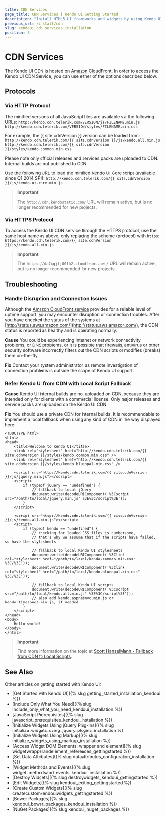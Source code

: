 ```yaml
---
title: CDN Services
page_title: CDN Services | Kendo UI Getting Started
description: "Install HTML5 UI frameworks and widgets by using Kendo UI CDN service."
previous_url: /install/cdn
slug: kendoui_cdn_services_installation
position: 3
---
```


# CDN Services

The Kendo UI CDN is hosted on [Amazon CloudFront](https://aws.amazon.com/cloudfront/). In order to access the Kendo UI CDN Service, you can use either of the options described below.

## Protocols

### Via HTTP Protocol

The minified versions of all JavaScript files are available via the following URLs:
`http://kendo.cdn.telerik.com/VERSION/js/FILENAME.min.js`
`http://kendo.cdn.telerik.com/VERSION/styles/FILENAME.min.css`

For example, the {{ site.cdnVersion }} version can be loaded from:  
`http://kendo.cdn.telerik.com/{{ site.cdnVersion }}/js/kendo.all.min.js`
`http://kendo.cdn.telerik.com/{{ site.cdnVersion }}/styles/kendo.common.min.css`

Please note only official releases and services packs are uploaded to CDN.
Internal builds are not published to CDN.

Use the following URL to load the minified Kendo UI Core script (available since Q1 2014 SP1):
`http://kendo.cdn.telerik.com/{{ site.cdnVersion }}/js/kendo.ui.core.min.js`

> **Important**
>
> The `http://cdn.kendostatic.com/` URL will remain active, but is no longer recommended for new projects.

### Via HTTPS Protocol

To access the Kendo UI CDN service through the HTTPS protocol, use the same host name as above, only replacing the scheme (protocol) with `https`:  
`https://kendo.cdn.telerik.com/{{ site.cdnVersion }}/js/kendo.all.min.js`

> **Important**
>
> The `https://da7xgjtj801h2.cloudfront.net/` URL will remain active, but is no longer recommended for new projects.

## Troubleshooting

### Handle Disruption and Connection Issues

Although the [Amazon CloudFront service](https://aws.amazon.com/cloudfront/) provides for a reliable level of uptime support, you may encounter disruption or connection troubles. After you have checked the status of the systems at [http://status.aws.amazon.com/](http://status.aws.amazon.com/), the CDN status is reported as healthy and is operating normally.

**Cause** You could be experiencing Internet or network connectivity problems, or DNS problems, or it is possible that firewalls, antivirus or other security software incorrectly filters out the CDN scripts or modifies (breaks) them on-the-fly.

**Fix** Contact your system administrator, as remote investigation of connection problems is outside the scope of Kendo UI support.

### Refer Kendo UI from CDN with Local Script Fallback

**Cause** Kendo UI internal builds are not uploaded on CDN, because they are intended only for clients with a commercial license. Only major releases and service packs are uploaded on the Kendo UI CDN.

**Fix** You should use a private CDN for internal builds. It is recommendable to implement a local fallback when using any kind of CDN in the way displayed here:

    <!DOCTYPE html>
    <html>
    <head>
        <title>Welcome to Kendo UI</title>
        <link rel="stylesheet" href="http://kendo.cdn.telerik.com/{{ site.cdnVersion }}/styles/kendo.common.min.css" />
        <link rel="stylesheet" href="http://kendo.cdn.telerik.com/{{ site.cdnVersion }}/styles/kendo.blueopal.min.css" />

        <script src="http://kendo.cdn.telerik.com/{{ site.cdnVersion }}/js/jquery.min.js"></script>
        <script>
            if (typeof jQuery == "undefined") {
                // fallback to local jQuery
                document.write(decodeURIComponent('%3Cscript src="/path/to/local/jquery.min.js" %3E%3C/script%3E'));
            }
        </script>

        <script src="http://kendo.cdn.telerik.com/{{ site.cdnVersion }}/js/kendo.all.min.js"></script>
        <script>
            if (typeof kendo == "undefined") {
                // checking for loaded CSS files is cumbersome,
                // that's why we assume that if the scripts have failed, so have the stylesheets

                // fallback to local Kendo UI stylesheets
                document.write(decodeURIComponent('%3Clink rel="stylesheet" href="/path/to/local/kendo.common.min.css" %3C/%3E'));
                document.write(decodeURIComponent('%3Clink rel="stylesheet" href="/path/to/local/kendo.blueopal.min.css" %3C/%3E'));

                // fallback to local Kendo UI scripts
                document.write(decodeURIComponent('%3Cscript src="/path/to/local/kendo.all.min.js" %3E%3C/script%3E'));
                // also add kendo.aspnetmvc.min.js or kendo.timezones.min.js, if needed
            }
        </script>
    </head>
    <body>
        Hello world!
    </body>
    </html>

> **Important**
>
> Find more information on the topic at [Scott HanselMann - Fallback from CDN to Local Scripts](http://www.hanselman.com/blog/CDNsFailButYourScriptsDontHaveToFallbackFromCDNToLocalJQuery.aspx).

## See Also

Other articles on getting started with Kendo UI:

* [Get Started with Kendo UI]({% slug getting_started_installation_kendoui %})
* [Include Only What You Need]({% slug include_only_what_you_need_kendoui_installation %})
* [JavaScript Prerequisites]({% slug javascript_prerequisites_kendoui_installation %})
* [Initialize Widgets Using jQuery Plug-Ins]({% slug initialize_widgets_using_jquery_plugins_installation %})
* [Initialize Widgets Using Markup]({% slug initialize_widgets_using_markup_installation %})
* [Access Widget DOM Elements: wrapper and element]({% slug widgetwrapperandelement_references_gettingstarted %})
* [Set Data Attributes]({% slug dataattributes_configuration_installation %})
* [Widget Methods and Events]({% slug widget_methodsand_events_kendoui_installation %})
* [Destroy Widgets]({% slug destroywidgets_kendoui_gettingstarted %})
* [Edit Widgets]({% slug kendoui_editing_gettingstarted %})
* [Create Custom Widgets]({% slug createcustomkendouiwidgets_gettingstarted %})
* [Bower Packages]({% slug kendoui_bower_packages_kendoui_installation %})
* [NuGet Packages]({% slug kendoui_nuget_packages %})
